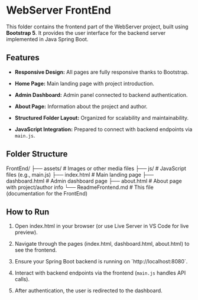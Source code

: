 # WebServer FrontEnd

This folder contains the frontend part of the WebServer project, built using **Bootstrap 5**. It provides the user interface for the backend server implemented in Java Spring Boot.

## Features

- **Responsive Design:** All pages are fully responsive thanks to Bootstrap.

- **Home Page:** Main landing page with project introduction.

- **Admin Dashboard:** Admin panel connected to backend authentication.

- **About Page:** Information about the project and author.

- **Structured Folder Layout:** Organized for scalability and maintainability.

- **JavaScript Integration:** Prepared to connect with backend endpoints via `main.js`.

## Folder Structure

FrontEnd/
├── assets/           # Images or other media files
├── js/               # JavaScript files (e.g., main.js)
├── index.html        # Main landing page
├── dashboard.html    # Admin dashboard page
├── about.html        # About page with project/author info
└── ReadmeFrontend.md # This file (documentation for the FrontEnd)

## How to Run

1. Open index.html in your browser (or use Live Server in VS Code for live preview).

2. Navigate through the pages (index.html, dashboard.html, about.html) to see the frontend.

3. Ensure your Spring Boot backend is running on ´http://localhost:8080`.

4. Interact with backend endpoints via the frontend (`main.js` handles API calls).

5. After authentication, the user is redirected to the dashboard.